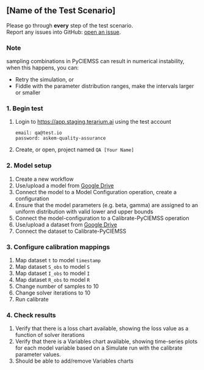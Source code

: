 ## [Name of the Test Scenario]
Please go through __every__ step of the test scenario.\
Report any issues into GitHub: [open an issue](https://github.com/DARPA-ASKEM/terarium/issues/new?assignees=&labels=bug%2C+Q%26A&template=qa-issue.md&title=%5BBUG%5D%3A+).

### Note
sampling combinations in PyCIEMSS can result in numerical instability, when this happens, you can:
- Retry the simulation, or
- Fiddle with the parameter distribution ranges, make the intervals larger or smaller

### 1. Begin test
1. Login to https://app.staging.terarium.ai using the test account
    ```
    email: qa@test.io
    password: askem-quality-assurance
    ```
2. Create, or open, project named `QA [Your Name]`

### 2. Model setup
1. Create a new workflow
2. Use/upload a model from [Google Drive](https://drive.google.com/drive/folders/1hjxiggCkBCofjCQgf9gXZEHBLkBqaVwe)
3. Connect the model to a Model Configuration operation, create a configuration
4. Ensure that the model parameters (e.g. beta, gamma) are assigned to an uniform distribution with valid lower and upper bounds
5. Connect the model-configuration to a Calibrate-PyCIEMSS operation
6. Use/upload a dataset from [Google Drive](https://drive.google.com/drive/folders/1hjxiggCkBCofjCQgf9gXZEHBLkBqaVwe)
7. Connect the dataset to Calibrate-PyCIEMSS


### 3. Configure calibration mappings
1. Map dataset `t` to model `timestamp`
2. Map dataset `S_obs` to model `S`
3. Map dataset `I_obs` to model `I`
4. Map dataset `R_obs` to model `R`
5. Change number of samples to 10
6. Change solver iterations to 10
7. Run calibrate


### 4. Check results
1. Verify that there is a loss chart available, showing the loss value as a function of solver iterations
2. Verify that there is a Variables chart available, showing time-series plots for each model variable based on a Simulate run with the calibrate parameter values.
3. Should be able to add/remove Variables charts
